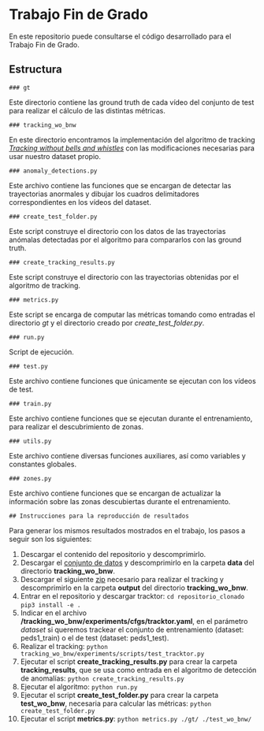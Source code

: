 # Trabajo Fin de Grado

En este repositorio puede consultarse el código desarrollado para el Trabajo Fin de Grado.

## Estructura

    ### gt

Este directorio contiene las ground truth de cada vídeo del conjunto de test para realizar el cálculo de las distintas métricas.

    ### tracking_wo_bnw

En este directorio encontramos la implementación del algoritmo de tracking [_Tracking without bells and whistles_](https://github.com/phil-bergmann/tracking_wo_bnw) con las modificaciones necesarias para usar nuestro dataset propio.

    ### anomaly_detections.py

Este archivo contiene las funciones que se encargan de detectar las trayectorias anormales y dibujar los cuadros delimitadores correspondientes en los vídeos del dataset.

    ### create_test_folder.py

Este script construye el directorio con los datos de las trayectorias anómalas detectadas por el algoritmo para compararlos con las ground truth.

    ### create_tracking_results.py

Este script construye el directorio con las trayectorias obtenidas por el algoritmo de tracking.

    ### metrics.py

Este script se encarga de computar las métricas tomando como entradas el directorio _gt_ y el directorio creado por _create_test_folder.py_.

    ### run.py

Script de ejecución.

    ### test.py

Este archivo contiene funciones que únicamente se ejecutan con los vídeos de test.

    ### train.py

Este archivo contiene funciones que se ejecutan durante el entrenamiento, para realizar el descubrimiento de zonas.

    ### utils.py

Este archivo contiene diversas funciones auxiliares, así como variables y constantes globales.

    ### zones.py

Este archivo contiene funciones que se encargan de actualizar la información sobre las zonas descubiertas durante el entrenamiento.

    ## Instrucciones para la reproducción de resultados

Para generar los mismos resultados mostrados en el trabajo, los pasos a seguir son los siguientes:

1.  Descargar el contenido del repositorio y descomprimirlo.
2.  Descargar el [conjunto de datos](https://drive.google.com/file/d/1l1XBHSr_XLlmGJRs_UrvZ0ExcGDDjzKI/view?usp=sharing) y descomprimirlo en la carpeta **data** del directorio **tracking_wo_bnw**.
3.  Descargar el siguiente [zip](https://drive.google.com/file/d/1PjTDHht_sftphKLiuxjFCIhN72vS3X_m/view?usp=sharing) necesario para realizar el tracking y descomprimirlo en la carpeta **output** del directorio **tracking_wo_bnw**.
4.  Entrar en el repositorio y descargar tracktor:
    `cd repositorio_clonado`
    `pip3 install -e .`
5.  Indicar en el archivo **/tracking_wo_bnw/experiments/cfgs/tracktor.yaml**, en el parámetro _dataset_ si queremos trackear el conjunto de entrenamiento (dataset: peds1_train) o el de test (dataset: peds1_test).
6.  Realizar el tracking: `python tracking_wo_bnw/experiments/scripts/test_tracktor.py` 
7.  Ejecutar el script **create_tracking_results.py** para crear la carpeta **tracking_results**, que se usa como entrada en el algoritmo de detección de anomalías: `python create_tracking_results.py`
8.  Ejecutar el algoritmo: `python run.py`
9.  Ejecutar el script **create_test_folder.py** para crear la carpeta **test_wo_bnw**, necesaria para calcular las métricas: `python create_test_folder.py`
10. Ejecutar el script **metrics.py**: `python metrics.py ./gt/ ./test_wo_bnw/`
